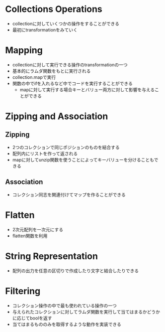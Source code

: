 # Collections Operations
- collectionに対していくつかの操作をすることができる
- 最初にtransformationをみていく

# Mapping
- collectionに対して実行できる操作のtransformationの一つ
- 基本的にラムダ関数をもとに実行される
- collection.mapで実行
- 関数の中でifを入れるなど中でコードを実行することができる
    - mapに対して実行する場合キーとバリュー両方に対して影響を与えることができる

# Zipping and Association
## Zipping
- 2つのコレクションで同じポジションのものを結合する
- 配列内にリストを作って返される
- mapに対してunzip関数を使うことによってキーバリューを分けることもできる
## Association
- コレクション同志を関連付けてマップを作ることができる

# Flatten
- 2次元配列を一次元にする
- flatten関数を利用

# String Representation
- 配列の出力を任意の区切りで作成したり文字と結合したりできる

# Filtering
- コレクション操作の中で最も使われている操作の一つ
- 与えられたコレクションに対してラムダ関数を実行して当てはまるかどうかに応じてboolを返す
- 当てはまるもののみを取得するような動作を実装できる
